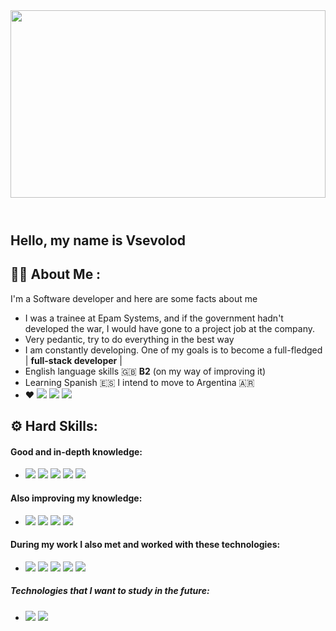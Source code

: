 <header id="header" align="center">
  <img src="https://media.giphy.com/media/Wn68w7dXYw97ImY1sc/giphy-downsized-large.gif" width="100%" height="300"/>
</header>

## Hello, my name is Vsevolod
## :man_technologist: About Me :
I'm a Software developer and here are some facts about me
- I was a trainee at Epam Systems, and if the government hadn't developed the war, I would have gone to a project job at the company.
- Very pedantic, try to do everything in the best way
- I am constantly developing. One of my goals is to become a full-fledged | **full-stack developer** |
- English language skills :gb:  **B2** (on my way of improving it)
- Learning Spanish :es: I intend to move to Argentina :argentina:
- :heart: ![](https://img.shields.io/badge/.-Emacs-informational?style=flat&logo=gnu-emacs&logoColor=white&color=ff2a6d) ![](https://img.shields.io/badge/.-Vim-informational?style=flat&logo=vim&logoColor=white&color=ff2a6d) ![](https://img.shields.io/badge/OS-Linux-informational?style=flat&logo=linux&logoColor=white&color=ff2a6d)
<!--![](https://img.shields.io/badge/<WORD_ON_LEFT>-<WORD_ON_RIGHT>-informational?style=flat&logo=<LOGO_NAME>&logoColor=white&color=2bbc8a)-->
## :gear: Hard Skills:
#### Good and in-depth knowledge:
- ![](https://img.shields.io/badge/.-JavaScript-informational?style=flat&logo=javascript&logoColor=white&color=fe00fe) ![](https://img.shields.io/badge/.-HTML-informational?style=flat&logo=html5&logoColor=white&color=fe00fe) ![](https://img.shields.io/badge/.-CSS-informational?style=flat&logo=css3&logoColor=white&color=fe00fe) ![](https://img.shields.io/badge/.-Angular-informational?style=flat&logo=angular&logoColor=white&color=fe00fe) ![](https://img.shields.io/badge/.-GIT-informational?style=flat&logo=git&logoColor=white&color=fe00fe)

#### Also improving my knowledge:
- ![](https://img.shields.io/badge/.-Ionic-informational?style=flat&logo=ionic&logoColor=white&color=7700a6) ![](https://img.shields.io/badge/.-Node.js-informational?style=flat&logo=node.js&logoColor=white&color=7700a6) ![](https://img.shields.io/badge/.-React-informational?style=flat&logo=react&logoColor=white&color=7700a6) ![](https://img.shields.io/badge/.-Vue-informational?style=flat&logo=vue.js&logoColor=white&color=7700a6)

#### During my work I also met and worked with these technologies:
- ![](https://img.shields.io/badge/.-Docker-informational?style=flat&logo=docker&logoColor=white&color=00b3fe) ![](https://img.shields.io/badge/.-Python-informational?style=flat&logo=python&logoColor=white&color=00b3fe) ![](https://img.shields.io/badge/.-MySQL-informational?style=flat&logo=mysql&logoColor=white&color=00b3fe) ![](https://img.shields.io/badge/.-PostgreSQL-informational?style=flat&logo=PostgreSQL&logoColor=white&color=00b3fe) ![](https://img.shields.io/badge/.-Agile.Scrum-informational?style=flat&logo=Scratch&logoColor=white&color=00b3fe)

##### Technologies that I want to study in the future:
- ![](https://img.shields.io/badge/.-Spring-informational?style=flat&logo=spring&logoColor=white&color=65dc98) ![](https://img.shields.io/badge/.-Next.js-informational?style=flat&logo=next.js&logoColor=white&color=65dc98)



<!--
**Vsevolod-IT/Vsevolod-IT** is a ✨ _special_ ✨ repository because its `README.md` (this file) appears on your GitHub profile.

Here are some ideas to get you started:

- 🔭 I’m currently working on ...
- 🌱 I’m currently learning ...
- 👯 I’m looking to collaborate on ...
- 🤔 I’m looking for help with ...
- 💬 Ask me about ...
- 📫 How to reach me: ...
- 😄 Pronouns: ...
- ⚡ Fun fact: ...
-->
